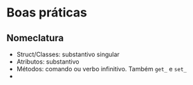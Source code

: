 # Boas práticas

## Nomeclatura

- Struct/Classes: substantivo singular
- Atributos: substantivo
- Métodos: comando ou verbo infinitivo. Também `get_` e `set_`
- 